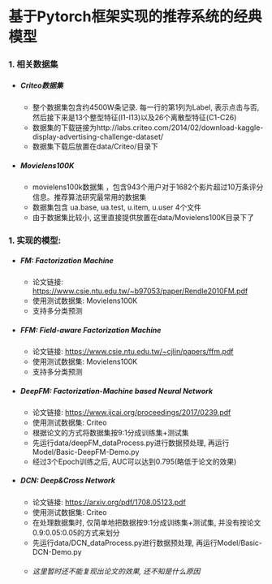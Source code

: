 # 基于Pytorch框架实现的推荐系统的经典模型

### 1. 相关数据集
- ##### Criteo数据集
    - 整个数据集包含约4500W条记录. 每一行的第1列为Label, 表示点击与否, 
然后接下来是13个整型特征(I1-I13)以及26个离散型特征(C1-C26)
    - 数据集的下载链接为http://labs.criteo.com/2014/02/download-kaggle-display-advertising-challenge-dataset/
    - 数据集下载后放置在data/Criteo/目录下
- ##### Movielens100K
    - movielens100k数据集 ，包含943个用户对于1682个影片超过10万条评分信息。推荐算法研究最常用的数据集
    - 数据集包含 ua.base, ua.test, u.item, u.user 4个文件
    - 由于数据集比较小, 这里直接提供放置在data/Movielens100K目录下了 
### 1. 实现的模型:
- ##### FM: Factorization Machine
    - 论文链接: https://www.csie.ntu.edu.tw/~b97053/paper/Rendle2010FM.pdf
    - 使用测试数据集: Movielens100K
    - 支持多分类预测
- ##### FFM: Field-aware Factorization Machine
    - 论文链接: https://www.csie.ntu.edu.tw/~cjlin/papers/ffm.pdf
    - 使用测试数据集: Movielens100K
    - 支持多分类预测
- ##### DeepFM: Factorization-Machine based Neural Network
    - 论文链接: https://www.ijcai.org/proceedings/2017/0239.pdf
    - 使用测试数据集: Criteo
    - 根据论文的方式将数据集按9:1分成训练集+测试集
    - 先运行data/deepFM_dataProcess.py进行数据预处理, 再运行Model/Basic-DeepFM-Demo.py
    - 经过3个Epoch训练之后, AUC可以达到0.795(略低于论文的效果)
- ##### DCN: Deep&Cross Network
    - 论文链接: https://arxiv.org/pdf/1708.05123.pdf
    - 使用测试数据集: Criteo
    - 在处理数据集时, 仅简单地把数据按9:1分成训练集+测试集, 并没有按论文0.9:0.05:0.05的方式来划分
    - 先运行data/DCN_dataProcess.py进行数据预处理, 再运行Model/Basic-DCN-Demo.py
    - ###### 这里暂时还不能复现出论文的效果, 还不知是什么原因
    